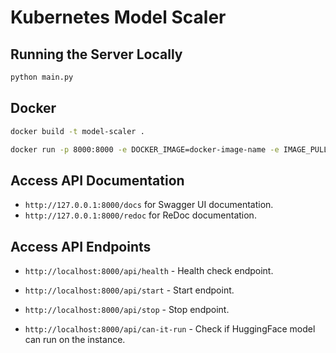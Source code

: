 # Kubernetes Model Scaler


## Running the Server Locally
```bash
python main.py
```

## Docker
```bash
docker build -t model-scaler .
```

```bash
docker run -p 8000:8000 -e DOCKER_IMAGE=docker-image-name -e IMAGE_PULL_SECRET=image-pull-secret -e ZK_HOSTS=zk-hosts -e NAMESPACE=namespace  --name model-scaler model-scaler
```

## Access API Documentation
- `http://127.0.0.1:8000/docs` for Swagger UI documentation.
- `http://127.0.0.1:8000/redoc` for ReDoc documentation.


## Access API Endpoints
- `http://localhost:8000/api/health` - Health check endpoint.

- `http://localhost:8000/api/start` - Start endpoint.

- `http://localhost:8000/api/stop` - Stop endpoint.

- `http://localhost:8000/api/can-it-run` - Check if HuggingFace model can run on the instance.